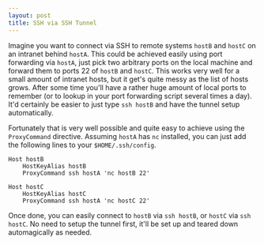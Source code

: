```yaml
---
layout: post
title: SSH via SSH Tunnel
---
```


Imagine you want to connect via SSH to remote systems `hostB` and `hostC` on an intranet behind `hostA`. This could be achieved easily using port forwarding via `hostA`, just pick two arbitrary ports on the local machine and forward them to ports 22 of `hostB` and `hostC`. This works very well for a small amount of intranet hosts, but it get's quite messy as the list of hosts grows. After some time you'll have a rather huge amount of local ports to remember (or to lookup in your port forwarding script several times a day). It'd certainly be easier to just type `ssh hostB` and have the tunnel setup automatically.

Fortunately that is very well possible and quite easy to achieve using the `ProxyCommand` directive. Assuming `hostA` has `nc` installed, you can just add the following lines to your `$HOME/.ssh/config`.

```
Host hostB
    HostKeyAlias hostB
    ProxyCommand ssh hostA 'nc hostB 22'

Host hostC
    HostKeyAlias hostC
    ProxyCommand ssh hostA 'nc hostC 22'
```

Once done, you can easily connect to `hostB` via `ssh hostB`, or `hostC` via `ssh hostC`. No need to setup the tunnel first, it'll be set up and teared down automagically as needed.
